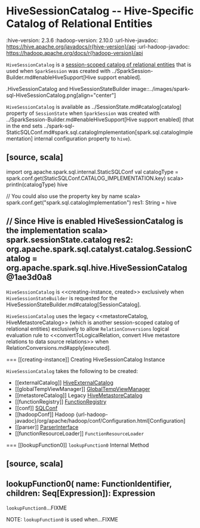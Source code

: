 # HiveSessionCatalog -- Hive-Specific Catalog of Relational Entities

:hive-version: 2.3.6
:hadoop-version: 2.10.0
:url-hive-javadoc: https://hive.apache.org/javadocs/r{hive-version}/api
:url-hadoop-javadoc: https://hadoop.apache.org/docs/r{hadoop-version}/api

`HiveSessionCatalog` is a [session-scoped catalog of relational entities](../SessionCatalog.md) that is used when `SparkSession` was created with ../SparkSession-Builder.md#enableHiveSupport[Hive support enabled].

.HiveSessionCatalog and HiveSessionStateBuilder
image::../images/spark-sql-HiveSessionCatalog.png[align="center"]

`HiveSessionCatalog` is available as ../SessionState.md#catalog[catalog] property of `SessionState` when `SparkSession` was created with ../SparkSession-Builder.md#enableHiveSupport[Hive support enabled] (that in the end sets ../spark-sql-StaticSQLConf.md#spark.sql.catalogImplementation[spark.sql.catalogImplementation] internal configuration property to `hive`).

[source, scala]
----
import org.apache.spark.sql.internal.StaticSQLConf
val catalogType = spark.conf.get(StaticSQLConf.CATALOG_IMPLEMENTATION.key)
scala> println(catalogType)
hive

// You could also use the property key by name
scala> spark.conf.get("spark.sql.catalogImplementation")
res1: String = hive

// Since Hive is enabled HiveSessionCatalog is the implementation
scala> spark.sessionState.catalog
res2: org.apache.spark.sql.catalyst.catalog.SessionCatalog = org.apache.spark.sql.hive.HiveSessionCatalog@1ae3d0a8
----

`HiveSessionCatalog` is <<creating-instance, created>> exclusively when `HiveSessionStateBuilder` is requested for the HiveSessionStateBuilder.md#catalog[SessionCatalog].

`HiveSessionCatalog` uses the legacy <<metastoreCatalog, HiveMetastoreCatalog>> (which is another session-scoped catalog of relational entities) exclusively to allow `RelationConversions` logical evaluation rule to <<convertToLogicalRelation, convert Hive metastore relations to data source relations>> when RelationConversions.md#apply[executed].

=== [[creating-instance]] Creating HiveSessionCatalog Instance

`HiveSessionCatalog` takes the following to be created:

* [[externalCatalog]] [HiveExternalCatalog](HiveExternalCatalog.md)
* [[globalTempViewManager]] [GlobalTempViewManager](../spark-sql-GlobalTempViewManager.md)
* [[metastoreCatalog]] Legacy [HiveMetastoreCatalog](HiveMetastoreCatalog.md)
* [[functionRegistry]] [FunctionRegistry](../spark-sql-FunctionRegistry.md)
* [[conf]] [SQLConf](../SQLConf.md)
* [[hadoopConf]] Hadoop {url-hadoop-javadoc}/org/apache/hadoop/conf/Configuration.html[Configuration]
* [[parser]] [ParserInterface](../sql/ParserInterface.md)
* [[functionResourceLoader]] `FunctionResourceLoader`

=== [[lookupFunction0]] `lookupFunction0` Internal Method

[source, scala]
----
lookupFunction0(
  name: FunctionIdentifier,
  children: Seq[Expression]): Expression
----

`lookupFunction0`...FIXME

NOTE: `lookupFunction0` is used when...FIXME
